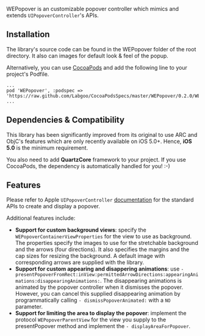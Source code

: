WEPopover is an customizable popover controller which mimics and extends `UIPopoverController`'s APIs.


Installation
--------------------

The library's source code can be found in the WEPopover folder of the root directory. It also can images for default
look & feel of the popup.

Alternatively, you can use [CocoaPods](http://cocoapods.org/) and add the following line to your project's Podfile.

```
...
pod 'WEPopover', :podspec => 'https://raw.github.com/Labgoo/CocoaPodsSpecs/master/WEPopover/0.2.0/WEPopover.podspec'
...
```



Dependencies & Compatibility
--------------------

This library has been significantly improved from its original to use ARC and ObjC's features which are only recently available on iOS 5.0+. Hence, **iOS 5.0** is the minimum requirement.

You also need to add **QuartzCore** framework to your project. If you use CocoaPods, the dependency is automatically
handled for you! :-)


Features
--------------------

Please refer to Apple `UIPopoverController` [documentation](https://developer.apple.com/library/ios/documentation/uikit/reference/UIPopoverController_class/Reference/Reference.html) 
for the standard APIs to create and display a popover.

Additional features include:
- **Support for custom background views**: specify the `WEPopoverContainerViewProperties` for the view to use as 
background. The properties specify the images to use for the stretchable background and the arrows (four directions). 
It also specifies the margins and the cap sizes for resizing the background. A default image with corresponding 
arrows are supplied with the library.
- **Support for custom appearing and disappering animations**: use `- presentPopoverFromRect:inView:permittedArrowDirections:appearingAnimations:disappearingAnimations:`. 
The disappearing animations is animated by the popover controller when it dismisses the popover. However,
you can cancel this supplied disappearing animation by programmatically calling `- dismissPopoverAnimated:` with
a `NO` parameter.
- **Support for limiting the area to display the popover**: implement the protocol `WEPopoverParentView` for the view 
you supply to the presentPopover method and implement the `- displayAreaForPopover`.
